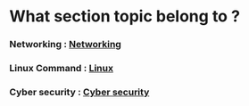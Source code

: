 # What section topic belong to ?
### Networking : [Networking](Networking/Networking.md)
### Linux Command : [Linux](Linux/Linux.md)
### Cyber security : [Cyber security](Cyber%20Security/Cyber%20security.md)